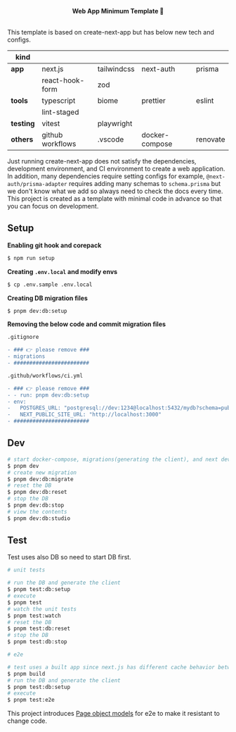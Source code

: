 <div align="center">
  <strong>️️Web App Minimum Template 🎃</strong>
</div>

<br />

This template is based on create-next-app but has below new tech and configs.

| kind        |                  |             |                |          |
| ----------- | ---------------- | ----------- | -------------- | -------- |
| **app**     | next.js          | tailwindcss | next-auth      | prisma   |
|             | react-hook-form  | zod         |                |          |
| **tools**   | typescript       | biome       | prettier       | eslint   |
|             | lint-staged      |             |                |          |
| **testing** | vitest           | playwright  |                |          |
| **others**  | github workflows | .vscode     | docker-compose | renovate |

Just running create-next-app does not satisfy the dependencies, development environment, and CI environment to create a web application. In addition, many dependencies require setting configs for example, `@next-auth/prisma-adapter` requires adding many schemas to `schema.prisma` but we don't know what we add so always need to check the docs every time. This project is created as a template with minimal code in advance so that you can focus on development.

## Setup

**Enabling git hook and corepack**

```sh
$ npm run setup
```

**Creating `.env.local` and modify envs**

```sh
$ cp .env.sample .env.local
```

**Creating DB migration files**

```sh
$ pnpm dev:db:setup
```

**Removing the below code and commit migration files**

```diff
.gitignore

- ### 👉 please remove ###
- migrations
- ########################
```

```diff
.github/workflows/ci.yml

- ### 👉 please remove ###
- - run: pnpm dev:db:setup
- env:
-   POSTGRES_URL: "postgresql://dev:1234@localhost:5432/mydb?schema=public"
-   NEXT_PUBLIC_SITE_URL: "http://localhost:3000"
- ########################
```

## Dev

```sh
# start docker-compose, migrations(generating the client), and next dev
$ pnpm dev
# create new migration
$ pnpm dev:db:migrate
# reset the DB
$ pnpm dev:db:reset
# stop the DB
$ pnpm dev:db:stop
# view the contents
$ pnpm dev:db:studio
```

## Test

Test uses also DB so need to start DB first.

```sh
# unit tests

# run the DB and generate the client
$ pnpm test:db:setup
# execute
$ pnpm test
# watch the unit tests
$ pnpm test:watch
# reset the DB
$ pnpm test:db:reset
# stop the DB
$ pnpm test:db:stop

# e2e

# test uses a built app since next.js has different cache behavior between development and production
$ pnpm build
# run the DB and generate the client
$ pnpm test:db:setup
# execute
$ pnpm test:e2e
```

This project introduces [Page object models](https://playwright.dev/docs/pom) for e2e to make it resistant to change code.
